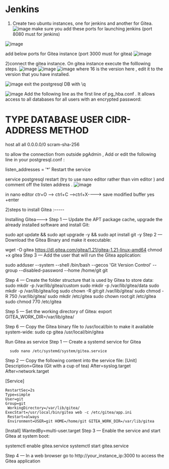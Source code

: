 # Jenkins
1) Create two  ubuntu instances, one for jenkins and another for Gitea.
   ![image](https://github.com/user-attachments/assets/f807315d-f1ab-40ac-aeb0-21be69c21320)
   make sure you add these ports for  launching jenkins (port 8080 must for jenkins)
    
![image](https://github.com/user-attachments/assets/4f283199-6eac-474e-9d33-8e22d29743d3)

add below ports for Gitea instance (port 3000 must for gitea)
![image](https://github.com/user-attachments/assets/0a124ff4-6211-47e0-befd-8494929487c6)


2)connect the gitea instance.
On gitea instance execute the folllowing steps.
![image](https://github.com/user-attachments/assets/6dbf7f60-487c-4475-9825-46494ac38ec2)
![image](https://github.com/user-attachments/assets/88ee4522-c64b-4692-968c-47321c6e0f7b)
![image](https://github.com/user-attachments/assets/0a4d4f49-8a0d-494b-9d65-df1f7d7d9193)
where 16 is the version here , edit it to the version that you have installed.

![image](https://github.com/user-attachments/assets/3cfbaa35-efdd-4a30-84cb-e5bd1c16e180)
exit the postgresql DB with \q

![image](https://github.com/user-attachments/assets/0ee64a73-b5fb-4d1c-9ecd-b55a17e257eb)
Add the following line as the first line of pg_hba.conf . It allows access to all databases for all users with an encrypted password:

# TYPE DATABASE USER CIDR-ADDRESS  METHOD
host  all  all 0.0.0.0/0 scram-sha-256

to allow the connection from outside pgAdmin , Add or edit the following line in your postgresql.conf :

listen_addresses = '*'
Restart the service

service postgresql restart (try to use nano editor rather than vim editor ) and comment off the listen address .
![image](https://github.com/user-attachments/assets/4eaa93e7-7e8c-4a94-909d-e37a04667e33)

in nano editor ctr+O --> ctrl+C -->ctrl+X----> save modified buffer yes +enter 

2)steps to install Gitea :-----

Installing Gitea--->
Step 1 — Update the APT package cache, upgrade the already installed software and install Git:

sudo apt update && sudo apt upgrade -y && sudo apt install git -y
Step 2 — Download the Gitea Binary and make it executable:


wget -O gitea https://dl.gitea.com/gitea/1.21/gitea-1.21-linux-amd64
chmod +x gitea
Step 3 — Add the user that will run the Gitea application:

sudo adduser --system --shell /bin/bash --gecos 'Git Version Control' --group --disabled-password --home /home/git git

Step 4 — Create the folder structure that is used by Gitea to store data:
sudo mkdir -p /var/lib/gitea/custom
sudo mkdir -p /var/lib/gitea/data
sudo mkdir -p /var/lib/gitea/log
sudo chown -R git:git /var/lib/gitea/
sudo chmod -R 750 /var/lib/gitea/
sudo mkdir /etc/gitea
sudo chown root:git /etc/gitea
sudo chmod 770 /etc/gitea

Step 5 — Set the working directory of Gitea:
export GITEA_WORK_DIR=/var/lib/gitea/

Step 6 — Copy the Gitea binary file to /usr/local/bin to make it available system-wide:
sudo cp gitea /usr/local/bin/gitea

Run Gitea as service
Step 1 — Create a systemd service for Gitea

      sudo nano /etc/systemd/system/gitea.service

Step 2 — Copy the following content into the service file:
[Unit]
    Description=Gitea (Git with a cup of tea)
       After=syslog.target 
        After=network.target

[Service]

    RestartSec=2s
    Type=simple
    User=git
    Group=git
     WorkingDirectory=/var/lib/gitea/
    ExecStart=/usr/local/bin/gitea web -c /etc/gitea/app.ini
     Restart=always
     Environment=USER=git HOME=/home/git GITEA_WORK_DIR=/var/lib/gitea

[Install]
     WantedBy=multi-user.target
Step 3 — Enable the service and start Gitea at system boot:

systemctl enable gitea.service
systemctl start gitea.service

Step 4 — In a web browser go to http://your_instance_ip:3000 to access the Gitea application












